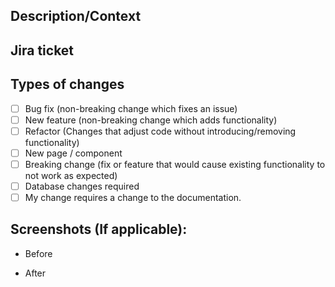 ## Description/Context
<!--- Describe your changes in detail (include URLS) -->
<!--- What, Why, How -->
<!--- What is chaing with this PR -->
<!--- Why this is changing -->
<!--- How is your code hitting the above -->

## Jira ticket

## Types of changes
<!--- What types of changes does your code introduce? Put an `x` in all the boxes that apply: -->
- [ ] Bug fix (non-breaking change which fixes an issue)
- [ ] New feature (non-breaking change which adds functionality)
- [ ] Refactor (Changes that adjust code without introducing/removing functionality)
- [ ] New page / component
- [ ] Breaking change (fix or feature that would cause existing functionality to not work as expected)
- [ ] Database changes required
- [ ] My change requires a change to the documentation.

## Screenshots (If applicable):
- Before

- After
